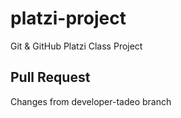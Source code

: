 # platzi-project
Git &amp; GitHub Platzi Class Project

## Pull Request

Changes from developer-tadeo branch

